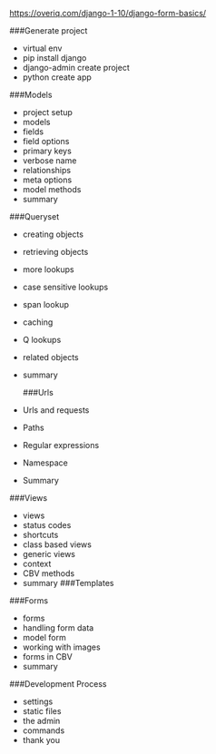 https://overiq.com/django-1-10/django-form-basics/

###Generate project

- virtual env
- pip install django
- django-admin create project
- python create app

###Models

- project setup
- models
- fields
- field options
- primary keys
- verbose name
- relationships
- meta options
- model methods
- summary

###Queryset

- creating objects
- retrieving objects
- more lookups
- case sensitive lookups
- span lookup
- caching
- Q lookups
- related objects
- summary

  ###Urls

- Urls and requests
- Paths
- Regular expressions
- Namespace
- Summary

###Views

- views
- status codes
- shortcuts
- class based views
- generic views
- context
- CBV methods
- summary
  ###Templates

###Forms

- forms
- handling form data
- model form
- working with images
- forms in CBV
- summary

###Development Process

- settings
- static files
- the admin
- commands
- thank you
